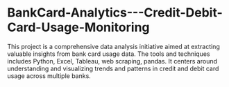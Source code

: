 # BankCard-Analytics---Credit-Debit-Card-Usage-Monitoring
This project is a comprehensive data analysis initiative aimed at extracting valuable insights from bank card usage data. The tools and techniques includes Python, Excel, Tableau, web scraping, pandas. It centers around understanding and visualizing trends and patterns in credit and debit card usage across multiple banks.
